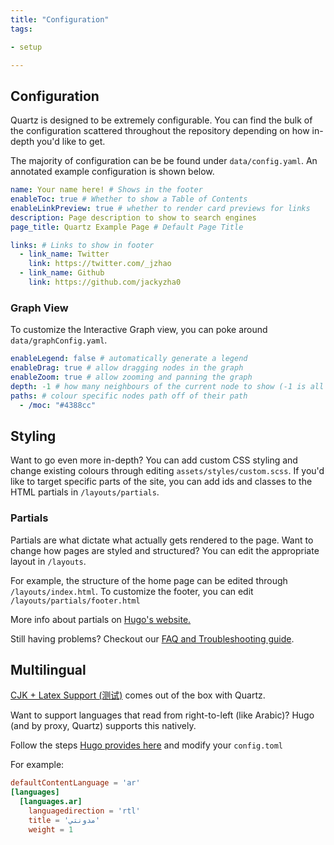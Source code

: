 ```yaml
---
title: "Configuration"
tags:

- setup

---
```


## Configuration

Quartz is designed to be extremely configurable. You can find the bulk of the configuration scattered throughout the
repository depending on how in-depth you'd like to get.

The majority of configuration can be be found under `data/config.yaml`. An annotated example configuration is shown
below.

```yaml
name: Your name here! # Shows in the footer
enableToc: true # Whether to show a Table of Contents
enableLinkPreview: true # whether to render card previews for links
description: Page description to show to search engines
page_title: Quartz Example Page # Default Page Title

links: # Links to show in footer
  - link_name: Twitter
    link: https://twitter.com/_jzhao
  - link_name: Github
    link: https://github.com/jackyzha0
```

### Graph View

To customize the Interactive Graph view, you can poke around `data/graphConfig.yaml`.

```yaml
enableLegend: false # automatically generate a legend
enableDrag: true # allow dragging nodes in the graph
enableZoom: true # allow zooming and panning the graph
depth: -1 # how many neighbours of the current node to show (-1 is all nodes)
paths: # colour specific nodes path off of their path
  - /moc: "#4388cc"
```

## Styling

Want to go even more in-depth? You can add custom CSS styling and change existing colours through
editing `assets/styles/custom.scss`. If you'd like to target specific parts of the site, you can add ids and classes to
the HTML partials in `/layouts/partials`.

### Partials

Partials are what dictate what actually gets rendered to the page. Want to change how pages are styled and structured?
You can edit the appropriate layout in `/layouts`.

For example, the structure of the home page can be edited through `/layouts/index.html`. To customize the footer, you
can edit `/layouts/partials/footer.html`

More info about partials on [Hugo's website.](https://gohugo.io/templates/partials/)

Still having problems? Checkout our [FAQ and Troubleshooting guide](notes/troubleshooting.md).

## Multilingual

[CJK + Latex Support (测试)](regina/notes/CJK%20+%20Latex%20Support%20(测试).md) comes out of the box with Quartz.

Want to support languages that read from right-to-left (like Arabic)? Hugo (and by proxy, Quartz) supports this
natively.

Follow the steps [Hugo provides here](https://gohugo.io/content-management/multilingual/#configure-languages) and modify
your `config.toml`

For example:

```toml
defaultContentLanguage = 'ar'
[languages]
  [languages.ar]
    languagedirection = 'rtl'
    title = 'مدونتي'
    weight = 1
```
